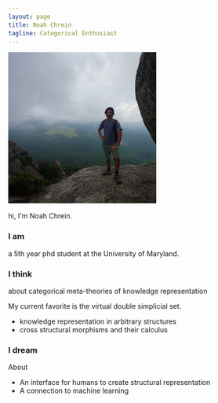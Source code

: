 ```yaml
---
layout: page
title: Noah Chrein
tagline: Categorical Enthusiast
---
```

<img src="/assets/images/hiking/shenendoah.jpg" width="60%">  

hi, I'm Noah Chrein. 

### I am 
a 5th year phd student at the University of Maryland.

### I think 
about categorical meta-theories of knowledge representation

My current favorite is the virtual double simplicial set. 
- knowledge representation in arbitrary structures
- cross structural morphisms and their calculus

### I dream
About
- An interface for humans to create structural representation
- A connection to machine learning





